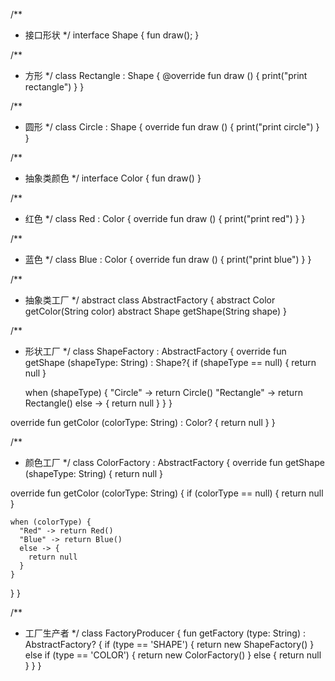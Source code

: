 /**
 * 接口形状
 */
interface Shape {
  fun draw();
}

/**
 * 方形
 */
class Rectangle : Shape {
  @override fun draw () {
    print("print rectangle")
  }
}

/**
 * 圆形
 */
class Circle : Shape {
  override fun draw () {
    print("print circle")
  }
}

/**
 * 抽象类颜色
 */
interface Color {
  fun draw()
}

/**
 * 红色
 */
class Red : Color {
  override fun draw () {
    print("print red")
  }
}

/**
 * 蓝色
 */
class Blue : Color {
  override fun draw () {
    print("print blue")
  }
}

/**
 * 抽象类工厂
 */
abstract class AbstractFactory {
  abstract Color getColor(String color)
  abstract Shape getShape(String shape)
}

/**
 * 形状工厂
 */
class ShapeFactory : AbstractFactory {
  override fun getShape (shapeType: String) : Shape?{
    if (shapeType == null) {
      return null
    }
    
    when (shapeType) {
      "Circle" -> return Circle()
      "Rectangle" -> return Rectangle()
      else -> {
        return null
      }
    }
  }
  
  override fun getColor (colorType: String) : Color? {
    return null
  }
}

/**
 * 颜色工厂
 */
class ColorFactory : AbstractFactory {
  override fun getShape (shapeType: String) {
    return null
  }
  
  override fun getColor (colorType: String) {
    if (colorType == null) {
      return null
    }
    
    when (colorType) {
      "Red" -> return Red()
      "Blue" -> return Blue()
      else -> {
        return null
      }
    }
  }
}

/**
 * 工厂生产者
 */
class FactoryProducer {
  fun getFactory (type: String) : AbstractFactory? {
    if (type == 'SHAPE') {
      return new ShapeFactory()
    } else if (type == 'COLOR') {
      return new ColorFactory()
    } else {
      return null
    }
  }
}
